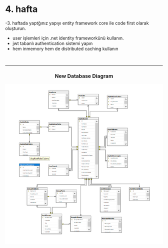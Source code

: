 # 4. hafta

-3. haftada yaptğınız yapıyı entity framework core ile code first olarak oluşturun.
- user işlemleri için .net identity frameworkünü kullanın.
- jwt tabanlı authentication sistemi yapın
- hem inmemory hem de distributed caching kullanın

&nbsp;

---
<div align="center">
<h3>New Database Diagram</h3>
  
![alt text](https://github.com/186-Teleperformans-Net-Bootcamp/hafta4-ozgurkurum/blob/main/SocialDb.png)
</div>
